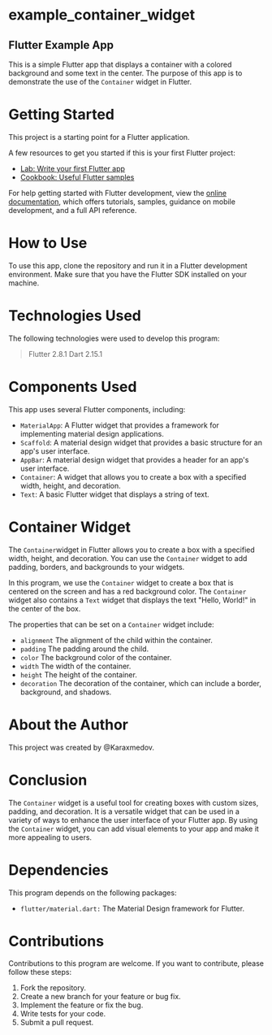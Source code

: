 # example_container_widget

## Flutter Example App

This is a simple Flutter app that displays a container with a colored background and some text in the center. The purpose of this app is to demonstrate the use of the `Container` widget in Flutter.

# Getting Started

This project is a starting point for a Flutter application.

A few resources to get you started if this is your first Flutter project:

- [Lab: Write your first Flutter app](https://docs.flutter.dev/get-started/codelab)
- [Cookbook: Useful Flutter samples](https://docs.flutter.dev/cookbook)

For help getting started with Flutter development, view the
[online documentation](https://docs.flutter.dev/), which offers tutorials,
samples, guidance on mobile development, and a full API reference.


# How to Use

To use this app, clone the repository and run it in a Flutter development environment. Make sure that you have the Flutter SDK installed on your machine.

# Technologies Used
The following technologies were used to develop this program:

>Flutter 2.8.1
>Dart 2.15.1

# Components Used

This app uses several Flutter components, including:

- `MaterialApp`: A Flutter widget that provides a framework for implementing material design applications.
- `Scaffold`: A material design widget that provides a basic structure for an app's user interface.
- `AppBar`: A material design widget that provides a header for an app's user interface.
- `Container`: A widget that allows you to create a box with a specified width, height, and decoration.
- `Text`: A basic Flutter widget that displays a string of text.

# Container Widget

The `Container`widget in Flutter allows you to create a box with a specified width, height, and decoration. You can use the `Container` widget to add padding, borders, and backgrounds to your widgets.

In this program, we use the `Container` widget to create a box that is centered on the screen and has a red background color. The `Container` widget also contains a `Text` widget that displays the text "Hello, World!" in the center of the box.

The properties that can be set on a `Container` widget include:

- `alignment` The alignment of the child within the container.
- `padding` The padding around the child.
- `color` The background color of the container.
- `width` The width of the container.
- `height` The height of the container.
- `decoration` The decoration of the container, which can include a border, background, and shadows.

# About the Author
This project was created by @Karaxmedov.
# Conclusion

The `Container` widget is a useful tool for creating boxes with custom sizes, padding, and decoration. It is a versatile widget that can be used in a variety of ways to enhance the user interface of your Flutter app. By using the `Container` widget, you can add visual elements to your app and make it more appealing to users.

# Dependencies
This program depends on the following packages:

- `flutter/material.dart:` The Material Design framework for Flutter.

# Contributions
Contributions to this program are welcome. If you want to contribute, please follow these steps:
1. Fork the repository.
2. Create a new branch for your feature or bug fix.
3. Implement the feature or fix the bug.
4. Write tests for your code.
5. Submit a pull request.